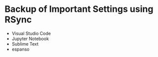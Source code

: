# Backup of Important Settings using RSync
* Visual Studio Code
* Jupyter Notebook
* Sublime Text
* espanso
